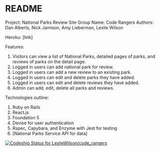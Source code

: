 # README

Project: National Parks Review Site
Group Name: Code Rangers
Authors: Dan Alberts, Nick Jamison, Amy Lieberman, Leslie Wilson

Heroku: [link]

Features:
1.    Visitors can view a list of National Parks, detailed pages of parks, and reviews of parks on the detail page.
2.    Logged in users can add national park for review.
3.    Logged in users can add a new review to an existing park.
4.    Logged in users can edit and delete parks they have added.
5.    Logged in users can edit and delete reviews they have added.
6.    Admin can add, edit, delete all parks and reviews.

Technologies outline:
1.    Ruby on Rails
2.    React.js
3.    Foundation 5
4.    Devise for user authentication
5.    Rspec, Capybara, and Enzyme with Jest for testing
6.    [National Parks Service API for data]

[![Codeship Status for LeslieWilson/code_rangers](https://app.codeship.com/projects/57fd9ee0-d194-0137-fd9c-0a8aab36665a/status?branch=master)](https://app.codeship.com/projects/369589)
